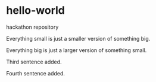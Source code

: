 # hello-world
hackathon repository

Everything small is just a smaller version of something big.

Everything big is just a larger version of something small.

Third sentence added.

Fourth sentence added.
